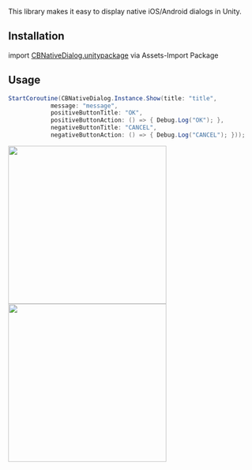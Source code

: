 This library makes it easy to display native iOS/Android dialogs in Unity.

## Installation

import [CBNativeDialog.unitypackage](https://github.com/katsuyax/CBNativeDIalog/releases) via Assets-Import Package

## Usage

```C#
StartCoroutine(CBNativeDialog.Instance.Show(title: "title",
            message: "message",
            positiveButtonTitle: "OK",
            positiveButtonAction: () => { Debug.Log("OK"); },
            negativeButtonTitle: "CANCEL",
            negativeButtonAction: () => { Debug.Log("CANCEL"); }));
```

<img src="https://user-images.githubusercontent.com/539152/104406617-10834280-55a3-11eb-946f-1505997034fc.png" width=320> <img src="https://user-images.githubusercontent.com/539152/104406915-cbabdb80-55a3-11eb-8cac-5ac8e73dec24.png" width=320>
